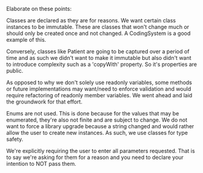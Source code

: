 Elaborate on these points:

Classes are declared as they are for reasons.  We want certain class instances
to be immutable.  These are classes that won't change much or should only be
created once and not changed.  A CodingSystem is a good example of this.

Conversely, classes like Patient are going to be captured over a period of time
and as such we didn't want to make it immutable but also didn't want to
introduce complexity such as a 'copyWith' property.  So it's properties are
public.

As opposed to why we don't solely use readonly variables, some methods or
future implementations may want/need to enforce validation and would require
refactoring of readonly member variables.  We went ahead and laid the groundwork
for that effort.

Enums are not used.  This is done because for the values that may be enumerated,
they're also not finite and are subject to change.  We do not want to force a
library upgrade because a string changed and would rather allow the user to
create new instances.  As such, we use classes for type safety.

We're explicitly requiring the user to enter all parameters requested.  That is
to say we're asking for them for a reason and you need to declare your intention
to NOT pass them.